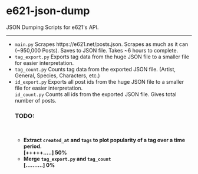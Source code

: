 # e621-json-dump
JSON Dumping Scripts for e621's API.
<hr>
<ul>
<li><code>main.py</code> Scrapes https://e621.net/posts.json. Scrapes as much as it can (~950,000 Posts). Saves to JSON file. Takes ~6 hours to complete.<br>
<li><code>tag_export.py</code> Exports tag data from the huge JSON file to a smaller file for easier interpretation.<br>
<li><code>tag_count.py</code> Counts tag data from the exported JSON file. (Artist, General, Species, Characters, etc.)<br>
<li><code>id_export.py</code> Exports all post ids from the huge JSON file to a smaller file for easier interpretation.<br>
<code>id_count.py</code> Counts all ids from the exported JSON file. Gives total number of posts.<br>
<h3><b>TODO:<b></h3><br>
<ul>
  <li><b>Extract</b> <code>created_at</code> and <code>tags</code> to plot popularity of a tag over a time period.</li>
  <b>[+++++.....] 50%</b><br>
  <li><b>Merge</b> <code>tag_export.py</code> and <code>tag_count</code></li>
  <b>[..........] 0%</b>
 </ul>
